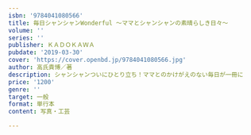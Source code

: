```yaml
---
isbn: '9784041080566'
title: 毎日シャンシャンWonderful ～ママとシャンシャンの素晴らしき日々～
volume: ''
series: ''
publisher: ＫＡＤＯＫＡＷＡ
pubdate: '2019-03-30'
cover: 'https://cover.openbd.jp/9784041080566.jpg'
author: 高氏貴博／著
description: シャンシャンついにひとり立ち！ママとのかけがえのない毎日が一冊に
price: '1200'
genre: ''
target: 一般
format: 単行本
content: 写真・工芸

---
```

